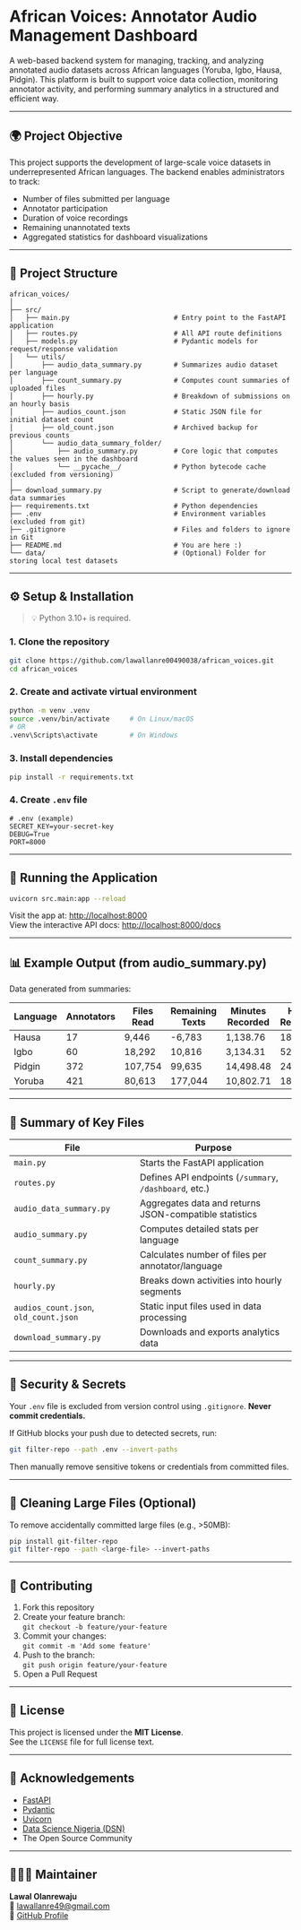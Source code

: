 
# African Voices: Annotator Audio Management Dashboard

A web-based backend system for managing, tracking, and analyzing annotated audio datasets across African languages (Yoruba, Igbo, Hausa, Pidgin). This platform is built to support voice data collection, monitoring annotator activity, and performing summary analytics in a structured and efficient way.

---

## 🌍 Project Objective

This project supports the development of large-scale voice datasets in underrepresented African languages. The backend enables administrators to track:
- Number of files submitted per language
- Annotator participation
- Duration of voice recordings
- Remaining unannotated texts
- Aggregated statistics for dashboard visualizations

---

## 📁 Project Structure

```
african_voices/
│
├── src/
│   ├── main.py                          # Entry point to the FastAPI application
│   ├── routes.py                        # All API route definitions
│   ├── models.py                        # Pydantic models for request/response validation
│   └── utils/
│       ├── audio_data_summary.py        # Summarizes audio dataset per language
│       ├── count_summary.py             # Computes count summaries of uploaded files
│       ├── hourly.py                    # Breakdown of submissions on an hourly basis
│       ├── audios_count.json            # Static JSON file for initial dataset count
│       ├── old_count.json               # Archived backup for previous counts
│       └── audio_data_summary_folder/
│           ├── audio_summary.py         # Core logic that computes the values seen in the dashboard
│           └── __pycache__/             # Python bytecode cache (excluded from versioning)
│
├── download_summary.py                  # Script to generate/download data summaries
├── requirements.txt                     # Python dependencies
├── .env                                 # Environment variables (excluded from git)
├── .gitignore                           # Files and folders to ignore in Git
├── README.md                            # You are here :)
└── data/                                # (Optional) Folder for storing local test datasets
```

---

## ⚙️ Setup & Installation

> 💡 Python 3.10+ is required.

### 1. Clone the repository

```bash
git clone https://github.com/lawallanre00490038/african_voices.git
cd african_voices
```

### 2. Create and activate virtual environment

```bash
python -m venv .venv
source .venv/bin/activate     # On Linux/macOS
# OR
.venv\Scripts\activate        # On Windows
```

### 3. Install dependencies

```bash
pip install -r requirements.txt
```

### 4. Create `.env` file

```env
# .env (example)
SECRET_KEY=your-secret-key
DEBUG=True
PORT=8000
```

---

## 🚀 Running the Application

```bash
uvicorn src.main:app --reload
```

Visit the app at: [http://localhost:8000](http://localhost:8000)  
View the interactive API docs: [http://localhost:8000/docs](http://localhost:8000/docs)

---

## 📊 Example Output (from audio_summary.py)

Data generated from summaries:

| Language | Annotators | Files Read | Remaining Texts | Minutes Recorded | Hours Recorded |
|----------|------------|------------|------------------|------------------|----------------|
| Hausa    | 17         | 9,446      | -6,783           | 1,138.76         | 18.98          |
| Igbo     | 60         | 18,292     | 10,816           | 3,134.31         | 52.24          |
| Pidgin   | 372        | 107,754    | 99,635           | 14,498.48        | 241.64         |
| Yoruba   | 421        | 80,613     | 177,044          | 10,802.71        | 180.05         |

---

## 🧠 Summary of Key Files

| File                                         | Purpose                                                                 |
|----------------------------------------------|-------------------------------------------------------------------------|
| `main.py`                                    | Starts the FastAPI application                                          |
| `routes.py`                                  | Defines API endpoints (`/summary`, `/dashboard`, etc.)                  |
| `audio_data_summary.py`                      | Aggregates data and returns JSON-compatible statistics                  |
| `audio_summary.py`                           | Computes detailed stats per language                                   |
| `count_summary.py`                           | Calculates number of files per annotator/language                       |
| `hourly.py`                                  | Breaks down activities into hourly segments                             |
| `audios_count.json`, `old_count.json`        | Static input files used in data processing                              |
| `download_summary.py`                        | Downloads and exports analytics data                                    |

---

## 🔐 Security & Secrets

Your `.env` file is excluded from version control using `.gitignore`. **Never commit credentials.**

If GitHub blocks your push due to detected secrets, run:

```bash
git filter-repo --path .env --invert-paths
```

Then manually remove sensitive tokens or credentials from committed files.

---

## 🧼 Cleaning Large Files (Optional)

To remove accidentally committed large files (e.g., >50MB):

```bash
pip install git-filter-repo
git filter-repo --path <large-file> --invert-paths
```

---

## 👥 Contributing

1. Fork this repository
2. Create your feature branch:  
   `git checkout -b feature/your-feature`
3. Commit your changes:  
   `git commit -m 'Add some feature'`
4. Push to the branch:  
   `git push origin feature/your-feature`
5. Open a Pull Request

---

## 📄 License

This project is licensed under the **MIT License**.  
See the `LICENSE` file for full license text.

---

## 🙏 Acknowledgements

- [FastAPI](https://fastapi.tiangolo.com/)
- [Pydantic](https://pydantic-docs.helpmanual.io/)
- [Uvicorn](https://www.uvicorn.org/)
- [Data Science Nigeria (DSN)](https://www.datasciencenigeria.org/)
- The Open Source Community

---

## 👨🏽‍💻 Maintainer

**Lawal Olanrewaju**  
📧 [lawallanre49@gmail.com](mailto:lawallanre49@gmail.com)  
🔗 [GitHub Profile](https://github.com/lawallanre00490038)
